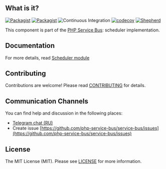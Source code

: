 ## What is it?

[![Packagist](https://img.shields.io/packagist/v/php-service-bus/scheduler.svg)](https://packagist.org/packages/php-service-bus/scheduler)
[![Packagist](https://img.shields.io/packagist/dt/php-service-bus/scheduler.svg)](https://packagist.org/packages/php-service-bus/scheduler)
![Continuous Integration](https://github.com/php-service-bus/scheduler/workflows/Continuous%20Integration/badge.svg)
[![codecov](https://codecov.io/gh/php-service-bus/scheduler/branch/v5.0/graph/badge.svg?token=0bKwdiuo0S)](https://codecov.io/gh/php-service-bus/scheduler)
[![Shepherd](https://shepherd.dev/github/php-service-bus/scheduler/coverage.svg)](https://shepherd.dev/github/php-service-bus/scheduler)

This component is part of the [PHP Service Bus](https://github.com/php-service-bus/service-bus): scheduler implementation.

## Documentation
For more details, read [Scheduler module](https://github.com/php-service-bus/documentation/blob/master/pages/modules/scheduler.md)

## Contributing
Contributions are welcome! Please read [CONTRIBUTING](./github/CONTRIBUTING.md) for details.

## Communication Channels
You can find help and discussion in the following places:
* [Telegram chat (RU)](https://t.me/php_service_bus)
* Create issue [https://github.com/php-service-bus/service-bus/issues](https://github.com/php-service-bus/service-bus/issues)

## License

The MIT License (MIT). Please see [LICENSE](LICENSE.md) for more information.
